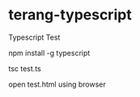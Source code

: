 # terang-typescript

Typescript Test


npm install -g typescript

tsc test.ts

open test.html using browser